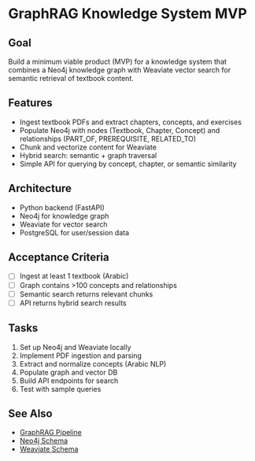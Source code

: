 # GraphRAG Knowledge System MVP

## Goal
Build a minimum viable product (MVP) for a knowledge system that combines a Neo4j knowledge graph with Weaviate vector search for semantic retrieval of textbook content.

## Features
- Ingest textbook PDFs and extract chapters, concepts, and exercises
- Populate Neo4j with nodes (Textbook, Chapter, Concept) and relationships (PART_OF, PREREQUISITE, RELATED_TO)
- Chunk and vectorize content for Weaviate
- Hybrid search: semantic + graph traversal
- Simple API for querying by concept, chapter, or semantic similarity

## Architecture
- Python backend (FastAPI)
- Neo4j for knowledge graph
- Weaviate for vector search
- PostgreSQL for user/session data

## Acceptance Criteria
- [ ] Ingest at least 1 textbook (Arabic)
- [ ] Graph contains >100 concepts and relationships
- [ ] Semantic search returns relevant chunks
- [ ] API returns hybrid search results

## Tasks
1. Set up Neo4j and Weaviate locally
2. Implement PDF ingestion and parsing
3. Extract and normalize concepts (Arabic NLP)
4. Populate graph and vector DB
5. Build API endpoints for search
6. Test with sample queries

## See Also
- [GraphRAG Pipeline](../../../docs/03-ai-ml/GRAPH_RAG.md)
- [Neo4j Schema](../../../docs/02-database/NEO4J_SCHEMA.md)
- [Weaviate Schema](../../../docs/02-database/WEAVIATE_SCHEMA.md)

